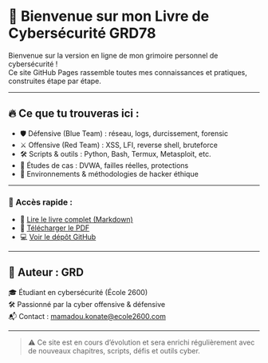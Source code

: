 # 📘 Bienvenue sur mon Livre de Cybersécurité GRD78

Bienvenue sur la version en ligne de mon grimoire personnel de cybersécurité !  
Ce site GitHub Pages rassemble toutes mes connaissances et pratiques, construites étape par étape.

---

## 🔥 Ce que tu trouveras ici :

- 🛡️ Défensive (Blue Team) : réseau, logs, durcissement, forensic
- ⚔️ Offensive (Red Team) : XSS, LFI, reverse shell, bruteforce
- 🛠️ Scripts & outils : Python, Bash, Termux, Metasploit, etc.
- 📂 Études de cas : DVWA, failles réelles, protections
- 🧩 Environnements & méthodologies de hacker éthique

---

### 🔗 Accès rapide :

- 📖 [Lire le livre complet (Markdown)](./Livre_Cybersecurite.md)
- 📄 [Télécharger le PDF](./pdf/Livre_Cybersecurite.pdf)
- 💻 [Voir le dépôt GitHub](https://github.com/GRD78/cyberbook-grd)

---

## 🧠 Auteur : GRD

🎓 Étudiant en cybersécurité (École 2600)  
🛠️ Passionné par la cyber offensive & défensive  
📬 Contact : [mamadou.konate@ecole2600.com](mamadou.konate@ecole2600.com)

---

> ⚠️ Ce site est en cours d’évolution et sera enrichi régulièrement avec de nouveaux chapitres, scripts, défis et outils cyber.
